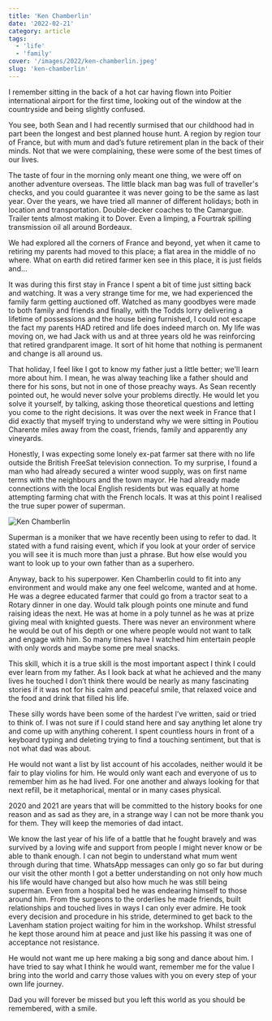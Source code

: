 ```yaml
---
title: 'Ken Chamberlin'
date: '2022-02-21'
category: article
tags:
  - 'life'
  - 'family'
cover: '/images/2022/ken-chamberlin.jpeg'
slug: 'ken-chamberlin'
---
```


I remember sitting in the back of a hot car having flown into Poitier international airport for the first time, looking out of the window at the countryside and being slightly confused.

You see, both Sean and I had recently surmised that our childhood had in part been the longest and best planned house hunt. A region by region tour of France, but with mum and dad’s future retirement plan in the back of their minds. Not that we were complaining, these were some of the best times of our lives.

The taste of four in the morning only meant one thing, we were off on another adventure overseas. The little black man bag was full of traveller's checks, and you could guarantee it was never going to be the same as last year. Over the years, we have tried all manner of different holidays; both in location and transportation. Double-decker coaches to the Camargue. Trailer tents almost making it to Dover. Even a limping, a Fourtrak spilling transmission oil all around Bordeaux.

We had explored all the corners of France and beyond, yet when it came to retiring my parents had moved to this place; a flat area in the middle of no where. What on earth did retired farmer ken see in this place, it is just fields and…

It was during this first stay in France I spent a bit of time just sitting back and watching. It was a very strange time for me, we had experienced the family farm getting auctioned off. Watched as many goodbyes were made to both family and friends and finally, with the Todds lorry delivering a lifetime of possessions and the house being furnished, I could not escape the fact my parents HAD retired and life does indeed march on. My life was moving on, we had Jack with us and at three years old he was reinforcing that retired grandparent image. It sort of hit home that nothing is permanent and change is all around us.

That holiday, I feel like I got to know my father just a little better; we'll learn more about him. I mean, he was alway teaching like a father should and there for his sons, but not in one of those preachy ways. As Sean recently pointed out, he would never solve your problems directly. He would let you solve it yourself, by talking, asking those theoretical questions and letting you come to the right decisions. It was over the next week in France that I did exactly that myself trying to understand why we were sitting in Poutiou Charente miles away from the coast, friends, family and apparently any vineyards.

Honestly, I was expecting some lonely ex-pat farmer sat there with no life outside the British FreeSat television connection. To my surprise, I found a man who had already secured a winter wood supply, was on first name terms with the neighbours and the town mayor. He had already made connections with the local English residents but was equally at home attempting farming chat with the French locals. It was at this point I realised the true super power of superman.

![Ken Chamberlin](/images/2022/ken-chamberlin.jpeg 'Ken Chamberlin')

Superman is a moniker that we have recently been using to refer to dad. It stated with a fund raising event, which if you look at your order of service you will see it is much more than just a phrase. But how else would you want to look up to your own father than as a superhero.

Anyway, back to his superpower. Ken Chamberlin could to fit into any environment and would make any one feel welcome, wanted and at home. He was a degree educated farmer that could go from a tractor seat to a Rotary dinner in one day. Would talk plough points one minute and fund raising ideas the next. He was at home in a poly tunnel as he was at prize giving meal with knighted guests. There was never an environment where he would be out of his depth or one where people would not want to talk and engage with him. So many times have I watched him entertain people with only words and maybe some pre meal snacks.

This skill, which it is a true skill is the most important aspect I think I could ever learn from my father. As I look back at what he achieved and the many lives he touched I don’t think there would be nearly as many fascinating stories if it was not for his calm and peaceful smile, that relaxed voice and the food and drink that filled his life.

These silly words have been some of the hardest I’ve written, said or tried to think of. I was not sure if I could stand here and say anything let alone try and come up with anything coherent. I spent countless hours in front of a keyboard typing and deleting trying to find a touching sentiment, but that is not what dad was about.

He would not want a list by list account of his accolades, neither would it be fair to play violins for him. He would only want each and everyone of us to remember him as he had lived. For one another and always looking for that next refill, be it metaphorical, mental or in many cases physical.

2020 and 2021 are years that will be committed to the history books for one reason and as sad as they are, in a strange way I can not be more thank you for them. They will keep the memories of dad intact.

We know the last year of his life of a battle that he fought bravely and was survived by a loving wife and support from people I might never know or be able to thank enough. I can not begin to understand what mum went through during that time. WhatsApp messages can only go so far but during our visit the other month I got a better understanding on not only how much his life would have changed but also how much he was still being superman. Even from a hospital bed he was endearing himself to those around him. From the surgeons to the orderlies he made friends, built relationships and touched lives in ways I can only ever admire. He took every decision and procedure in his stride, determined to get back to the Lavenham station project waiting for him in the workshop. Whilst stressful he kept those around him at peace and just like his passing it was one of acceptance not resistance.

He would not want me up here making a big song and dance about him. I have tried to say what I think he would want, remember me for the value I bring into the world and carry those values with you on every step of your own life journey.

Dad you will forever be missed but you left this world as you should be remembered, with a smile.
